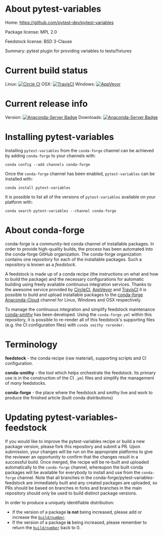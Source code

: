 About pytest-variables
======================

Home: https://github.com/pytest-dev/pytest-variables

Package license: MPL 2.0

Feedstock license: BSD 3-Clause

Summary: pytest plugin for providing variables to tests/fixtures



Current build status
====================

Linux: [![Circle CI](https://circleci.com/gh/conda-forge/pytest-variables-feedstock.svg?style=shield)](https://circleci.com/gh/conda-forge/pytest-variables-feedstock)
OSX: [![TravisCI](https://travis-ci.org/conda-forge/pytest-variables-feedstock.svg?branch=master)](https://travis-ci.org/conda-forge/pytest-variables-feedstock)
Windows: [![AppVeyor](https://ci.appveyor.com/api/projects/status/github/conda-forge/pytest-variables-feedstock?svg=True)](https://ci.appveyor.com/project/conda-forge/pytest-variables-feedstock/branch/master)

Current release info
====================
Version: [![Anaconda-Server Badge](https://anaconda.org/conda-forge/pytest-variables/badges/version.svg)](https://anaconda.org/conda-forge/pytest-variables)
Downloads: [![Anaconda-Server Badge](https://anaconda.org/conda-forge/pytest-variables/badges/downloads.svg)](https://anaconda.org/conda-forge/pytest-variables)

Installing pytest-variables
===========================

Installing `pytest-variables` from the `conda-forge` channel can be achieved by adding `conda-forge` to your channels with:

```
conda config --add channels conda-forge
```

Once the `conda-forge` channel has been enabled, `pytest-variables` can be installed with:

```
conda install pytest-variables
```

It is possible to list all of the versions of `pytest-variables` available on your platform with:

```
conda search pytest-variables --channel conda-forge
```


About conda-forge
=================

conda-forge is a community-led conda channel of installable packages.
In order to provide high-quality builds, the process has been automated into the
conda-forge GitHub organization. The conda-forge organization contains one repository
for each of the installable packages. Such a repository is known as a *feedstock*.

A feedstock is made up of a conda recipe (the instructions on what and how to build
the package) and the necessary configurations for automatic building using freely
available continuous integration services. Thanks to the awesome service provided by
[CircleCI](https://circleci.com/), [AppVeyor](http://www.appveyor.com/)
and [TravisCI](https://travis-ci.org/) it is possible to build and upload installable
packages to the [conda-forge](https://anaconda.org/conda-forge)
[Anaconda-Cloud](http://docs.anaconda.org/) channel for Linux, Windows and OSX respectively.

To manage the continuous integration and simplify feedstock maintenance
[conda-smithy](http://github.com/conda-forge/conda-smithy) has been developed.
Using the ``conda-forge.yml`` within this repository, it is possible to re-render all of
this feedstock's supporting files (e.g. the CI configuration files) with ``conda smithy rerender``.


Terminology
===========

**feedstock** - the conda recipe (raw material), supporting scripts and CI configuration.

**conda-smithy** - the tool which helps orchestrate the feedstock.
                   Its primary use is in the construction of the CI ``.yml`` files
                   and simplify the management of *many* feedstocks.

**conda-forge** - the place where the feedstock and smithy live and work to
                  produce the finished article (built conda distributions)


Updating pytest-variables-feedstock
===================================

If you would like to improve the pytest-variables recipe or build a new
package version, please fork this repository and submit a PR. Upon submission,
your changes will be run on the appropriate platforms to give the reviewer an
opportunity to confirm that the changes result in a successful build. Once
merged, the recipe will be re-built and uploaded automatically to the
`conda-forge` channel, whereupon the built conda packages will be available for
everybody to install and use from the `conda-forge` channel.
Note that all branches in the conda-forge/pytest-variables-feedstock are
immediately built and any created packages are uploaded, so PRs should be based
on branches in forks and branches in the main repository should only be used to
build distinct package versions.

In order to produce a uniquely identifiable distribution:
 * If the version of a package **is not** being increased, please add or increase
   the [``build/number``](http://conda.pydata.org/docs/building/meta-yaml.html#build-number-and-string).
 * If the version of a package **is** being increased, please remember to return
   the [``build/number``](http://conda.pydata.org/docs/building/meta-yaml.html#build-number-and-string)
   back to 0.
